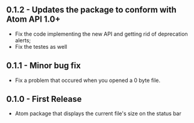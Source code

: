 ## 0.1.2 - Updates the package to conform with Atom API 1.0+
* Fix the code implementing the new API and getting rid of deprecation alerts;
* Fix the testes as well

## 0.1.1 - Minor bug fix
* Fix a problem that occured when you opened a 0 byte file.

## 0.1.0 - First Release
* Atom package that displays the current file's size on the status bar
